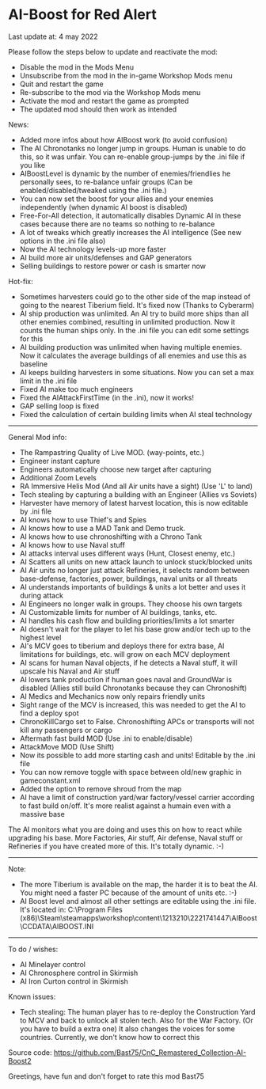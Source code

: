 # AI-Boost for Red Alert
Last update at: 4 may 2022

Please follow the steps below to update and reactivate the mod:
- Disable the mod in the Mods Menu
- Unsubscribe from the mod in the in-game Workshop Mods menu
- Quit and restart the game
- Re-subscribe to the mod via the Workshop Mods menu
- Activate the mod and restart the game as prompted
- The updated mod should then work as intended

News:
- Added more infos about how AIBoost work (to avoid confusion)
- The AI Chronotanks no longer jump in groups. Human is unable to do this, so it was unfair. You can re-enable group-jumps by the .ini file if you like
- AIBoostLevel is dynamic by the number of enemies/friendlies he personally sees, to re-balance unfair groups (Can be enabled/disabled/tweaked using the .ini file.)
- You can now set the boost for your allies and your enemies independently (when dynamic AI boost is disabled)
- Free-For-All detection, it automatically disables Dynamic AI in these cases because there are no teams so nothing to re-balance
- A lot of tweaks which greatly increases the AI intelligence (See new options in the .ini file also)
- Now the AI technology levels-up more faster
- AI build more air units/defenses and GAP generators
- Selling buildings to restore power or cash is smarter now
 
Hot-fix:
- Sometimes harvesters could go to the other side of the map instead of going to the nearest Tiberium field. It's fixed now (Thanks to Cyberarm)
- AI ship production was unlimited. An AI try to build more ships than all other enemies combined, resulting in unlimited production. Now it counts the human ships only. In the .ini file you can edit some settings for this
- AI building production was unlimited when having multiple enemies. Now it calculates the average buildings of all enemies and use this as baseline
- AI keeps building harvesters in some situations. Now you can set a max limit in the .ini file
- Fixed AI make too much engineers
- Fixed the AIAttackFirstTime (in the .ini), now it works!
- GAP selling loop is fixed
- Fixed the calculation of certain building limits when AI steal technology

--- 

General Mod info:
- The Rampastring Quality of Live MOD. (way-points, etc.)
- Engineer instant capture
- Engineers automatically choose new target after capturing
- Additional Zoom Levels
- RA Immersive Helis Mod (And all Air units have a sight) (Use 'L' to land)
- Tech stealing by capturing a building with an Engineer (Allies vs Soviets)
- Harvester have memory of latest harvest location, this is now editable by .ini file
- AI knows how to use Thief's and Spies
- AI knows how to use a MAD Tank and Demo truck.
- AI knows how to use chronoshifting with a Chrono Tank
- AI knows how to use Naval stuff
- AI attacks interval uses different ways (Hunt, Closest enemy, etc.)
- AI Scatters all units on new attack launch to unlock stuck/blocked units
- AI Air units no longer just attack Refineries, it selects random between base-defense, factories, power, buildings, naval units or all threats
- AI understands importants of buildings & units a lot better and uses it during attack
- AI Engineers no longer walk in groups. They choose his own targets
- AI Customizable limits for number of AI buildings, tanks, etc.
- AI handles his cash flow and building priorities/limits a lot smarter
- AI doesn't wait for the player to let his base grow and/or tech up to the highest level
- AI's MCV goes to tiberium and deploys there for extra base, AI limitations for buildings, etc. will grow on each MCV deployment
- AI scans for human Naval objects, if he detects a Naval stuff, it will upscale his Naval and Air stuff
- AI lowers tank production if human goes naval and GroundWar is disabled (Allies still build Chronotanks because they can Chronoshift)
- AI Medics and Mechanics now only repairs friendly units
- Sight range of the MCV is increased, this was needed to get the AI to find a deploy spot
- ChronoKillCargo set to False. Chronoshifting APCs or transports will not kill any passengers or cargo
- Aftermath fast build MOD (Use .ini to enable/disable)
- AttackMove MOD (Use Shift)
- Now its possible to add more starting cash and units! Editable by the .ini file
- You can now remove toggle with space between old/new graphic in gameconstant.xml
- Added the option to remove shroud from the map
- AI have a limit of construction yard/war factory/vessel carrier according to fast build on/off. It's more realist against a humain even with a massive base

The AI monitors what you are doing and uses this on how to react while upgrading his base. More Factories, Air stuff, Air defense, Naval stuff or Refineries if you have created more of this. It's totally dynamic. :-)

---

Note:
- The more Tiberium is available on the map, the harder it is to beat the AI. You might need a faster PC because of the amount of units etc.  :-)
- AI Boost level and almost all other settings are editable using the .ini file. It's located in: C:\Program Files (x86)\Steam\steamapps\workshop\content\1213210\2221741447\AIBoost\CCDATA\AIBOOST.INI

---

To do / wishes:
- AI Minelayer control
- AI Chronosphere control in Skirmish
- AI Iron Curton control in Skirmish

Known issues:
- Tech stealing: The human player has to re-deploy the Construction Yard to MCV and back to unlock all stolen tech. Also for the War Factory. (Or you have to build a extra one) It also changes the voices for some countries. Currently, we don't know how to correct this

Source code:
https://github.com/Bast75/CnC_Remastered_Collection-AI-Boost2


Greetings, have fun and don't forget to rate this mod
Bast75


